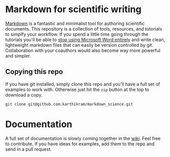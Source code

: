 # Markdown for scientific writing

[Markdown](http://inundata.org/2012/06/01/markdown-and-the-future-of-collaborative-manuscript-writing/) is a fantastic and minimalist tool for authoring scientific documents. This repository is a collection of tools, resources, and tutorials to simplfy your workflow. If you spend a little time going through the tutorials you'll be able to [stop using Microsoft Word entirely](http://inundata.org/2012/12/04/how-to-ditch-word/) and write clean, lightweight markdown files that can easily be version controlled by git. Collaboration with your coauthors would also become way more powerful and simpler.


## Copying this repo

If you have git installed, simply clone this repo and you'll have a full set of examples to work with. Otherwise just hit the `zip` button at the top to download a copy.

```
git clone git@github.com:karthikram/markdown_science.git
```

# Documentation

A full set of documentation is slowly coming together in the [wiki](https://github.com/karthikram/markdown_science/wiki). Feel free to contribute. If you have ideas for examples, add them to the repo and send in a pull request.
 
